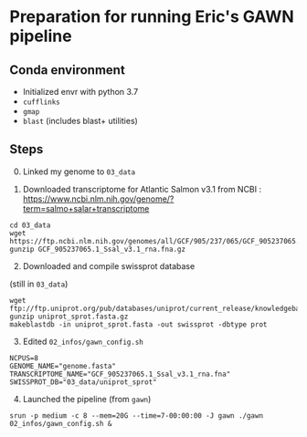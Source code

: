 # Preparation for running Eric's GAWN pipeline

## Conda environment
* Initialized envr with python 3.7
* `cufflinks`
* `gmap`
* `blast` (includes blast+ utilities)


## Steps

0. Linked my genome to `03_data`

1. Downloaded transcriptome for Atlantic Salmon v3.1 from NCBI : https://www.ncbi.nlm.nih.gov/genome/?term=salmo+salar+transcriptome

```
cd 03_data
wget https://ftp.ncbi.nlm.nih.gov/genomes/all/GCF/905/237/065/GCF_905237065.1_Ssal_v3.1/GCF_905237065.1_Ssal_v3.1_rna.fna.gz
gunzip GCF_905237065.1_Ssal_v3.1_rna.fna.gz
```

2. Downloaded and compile swissprot database

(still in `03_data`)

```
wget ftp://ftp.uniprot.org/pub/databases/uniprot/current_release/knowledgebase/complete/uniprot_sprot.fasta.gz` 
gunzip uniprot_sprot.fasta.gz
makeblastdb -in uniprot_sprot.fasta -out swissprot -dbtype prot
```

3. Edited `02_infos/gawn_config.sh`

```
NCPUS=8
GENOME_NAME="genome.fasta"
TRANSCRIPTOME_NAME="GCF_905237065.1_Ssal_v3.1_rna.fna" 
SWISSPROT_DB="03_data/uniprot_sprot"
```

4. Launched the pipeline (from `gawn`)

`srun -p medium -c 8 --mem=20G --time=7-00:00:00 -J gawn ./gawn 02_infos/gawn_config.sh &`